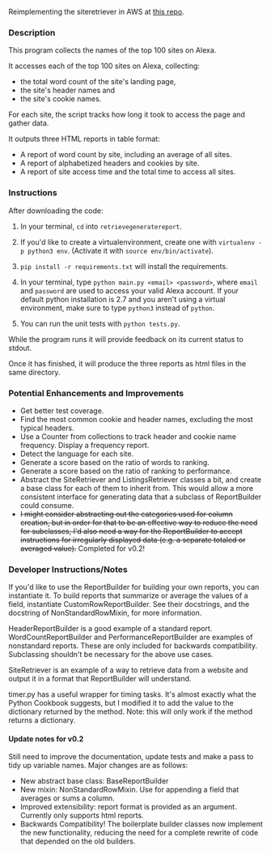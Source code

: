 Reimplementing the siteretriever in AWS at [this repo](https://github.com/bdauer/siteretriever).

### Description
This program collects the names of the top 100 sites on Alexa.

It accesses each of the top 100 sites on Alexa, collecting:
* the total word count of the site's landing page,
* the site's header names and
* the site's cookie names.

For each site, the script tracks how long it took to access the page and gather data.

It outputs three HTML reports in table format:
* A report of word count by site, including an average of all sites.
* A report of alphabetized headers and cookies by site.
* A report of site access time and the total time to access all sites.

### Instructions
After downloading the code:

1.  In your terminal, `cd` into `retrievegeneratereport`.

2.  If you'd like to create a virtualenvironment, create one with `virtualenv -p python3 env`. (Activate it with `source env/bin/activate`).

3.  `pip install -r requirements.txt` will install the requirements.

4.  In your terminal, type `python main.py <email> <password>`, where `email` and `password` are used to access your valid Alexa account. If your default python installation is 2.7 and you aren't using a virtual environment, make sure to type `python3` instead of `python`.

5.  You can run the unit tests with `python tests.py`.

While the program runs it will provide feedback on its current status to stdout.

Once it has finished, it will produce the three reports as html files in the same directory.


### Potential Enhancements and Improvements
* Get better test coverage.
* Find the most common cookie and header names, excluding the most typical headers.
* Use a Counter from collections to track header and cookie name frequency. Display a frequency report.
* Detect the language for each site.
* Generate a score based on the ratio of words to ranking.
* Generate a score based on the ratio of ranking to performance.
* Abstract the SiteRetriever and ListingsRetriever classes a bit, and create a base class for each of them to inherit from. This would allow a more consistent interface for generating data that a subclass of ReportBuilder could consume.
* ~~I might consider abstracting out the categories used for column creation, but in order for that to be an effective way to reduce the need for subclasses, I'd also need a way for the ReportBuilder to accept instructions for irregularly displayed data (e.g. a separate totaled or averaged value).~~ Completed for v0.2!

### Developer Instructions/Notes

If you'd like to use the ReportBuilder for building your own reports, you can instantiate it. To build reports that summarize or average the values of a field, instantiate CustomRowReportBuilder. See their docstrings, and the docstring of NonStandardRowMixin, for more information.

HeaderReportBuilder is a good example of a standard report. WordCountReportBuilder and PerformanceReportBuilder are examples of nonstandard reports. These are only included for backwards compatibility. Subclassing shouldn't be necessary for the above use cases.

SiteRetriever is an example of a way to retrieve data from a website and output it in a format that ReportBuilder will understand.

timer.py has a useful wrapper for timing tasks. It's almost exactly what the Python Cookbook suggests, but I modified it to add the value to the dictionary returned by the method. Note: this will only work if the method returns a dictionary.

#### Update notes for v0.2
Still need to improve the documentation, update tests and make a pass to tidy up variable names. Major changes are as follows:
* New abstract base class: BaseReportBuilder
* New mixin: NonStandardRowMixin. Use for appending a field that averages or sums a column.
* Improved extensibility: report format is provided as an argument. Currently only supports html reports.
* Backwards Compatibility! The boilerplate builder classes now implement the new functionality, reducing the need for a complete rewrite of code that depended on the old builders.
